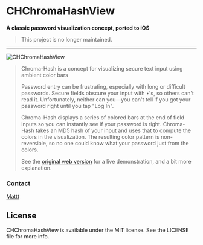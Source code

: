 # CHChromaHashView

**A classic password visualization concept, ported to iOS**

> This project is no longer maintained.

---

![CHChromaHashView](https://raw.github.com/mattt/CHChromaHashView/screenshots/chchromahashview.gif)

> Chroma-Hash is a concept for visualizing secure text input using ambient color bars
>
> Password entry can be frustrating, especially with long or difficult passwords. Secure fields obscure your input with •'s, so others can't read it. Unfortunately, neither can you—you can't tell if you got your password right until you tap "Log In".
>
> Chroma-Hash displays a series of colored bars at the end of field inputs so you can instantly see if your password is right. Chroma-Hash takes an MD5 hash of your input and uses that to compute the colors in the visualization. The resulting color pattern is non-reversible, so no one could know what your password just from the colors.
>
> See the [original web version](http://mattt.github.io/Chroma-Hash/) for a live demonstration, and a bit more explanation.

### Contact

[Mattt](https://twitter.com/mattt)

## License

CHChromaHashView is available under the MIT license.
See the LICENSE file for more info.

